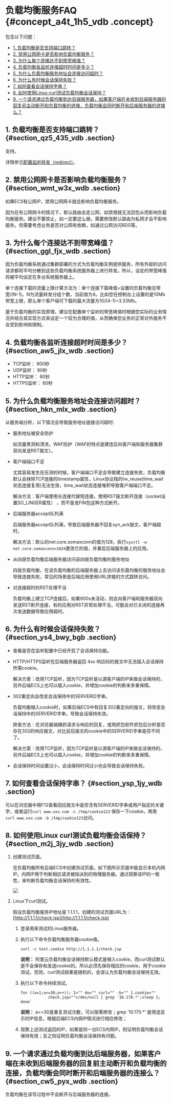 # 负载均衡服务FAQ {#concept_a4t_1h5_vdb .concept}

包含以下问题：

-   [1. 负载均衡是否支持端口跳转？](#section_qz5_435_vdb)
-   [2. 禁用公网网卡是否影响负载均衡服务？](#section_wmt_w3x_wdb)
-   [3. 为什么每个连接达不到带宽峰值？](#section_ggl_fjx_wdb)
-   [4. 负载均衡各监听连接超时时间是多少？](#section_aw5_jlx_wdb)
-   [5. 为什么负载均衡服务地址会连接访问超时？](#section_hkn_mlx_wdb)
-   [6. 为什么有时候会话保持失败？](#section_ys4_bwy_bgb)
-   [7. 如何查看会话保持字串？](#section_ysp_1jy_wdb)
-   [8. 如何使用Linux curl测试负载均衡会话保持？](#section_m2j_3jy_wdb)
-   [9. 一个请求通过负载均衡到达后端服务器，如果客户端在未收到后端服务器的回复前主动断开和负载均衡的连接，负载均衡会同时断开和后端服务器的连接么？](#section_cw5_pyx_wdb)

## 1. 负载均衡是否支持端口跳转？ {#section_qz5_435_vdb .section}

支持。

详情参见[配置监听转发（redirect）](../../../../intl.zh-CN/用户指南/监听/配置监听转发（redirect）.md#)。

## 2. 禁用公网网卡是否影响负载均衡服务？ {#section_wmt_w3x_wdb .section}

如果ECS有公网IP，禁用公网网卡就会影响负载均衡服务。

因为在有公网网卡的情况下，默认路由会走公网，如禁用就无法回包从而影响负载均衡服务。建议不要禁止，如一定要这么做，需要修改默认路由为私网才会不影响服务。但需要考虑业务是否对公网有依赖，如通过公网访问RDS等。

## 3. 为什么每个连接达不到带宽峰值？ {#section_ggl_fjx_wdb .section}

因为负载均衡系统通过集群部署的方式为负载均衡实例提供服务，所有外部的访问请求都将平均分散到这些负载均衡系统服务器上进行转发。所以，设定的带宽峰值将被平均设定在多台系统服务器上。

单个连接下载的流量上限计算方法为：单个连接下载峰值=设置的负载均衡总带宽/\(N-1\)。N为流量转发分组个数，当前值为4。比如您在控制台上设置的是10Mb带宽上限，那么单个客户端可下载的最大流量为10/\(4-1\)=3.33Mb。

基于负载均衡的实现原理，建议在配置单个监听的带宽峰值时根据您实际的业务情况并结合其实现方式来设定一个较为合理的值，从而确保您业务的正常对外服务不会受到影响和限制。

## 4. 负载均衡各监听连接超时时间是多少？ {#section_aw5_jlx_wdb .section}

-   TCP监听： 900秒
-   UDP监听： 90秒
-   HTTP监听： 60秒
-   HTTPS监听： 60秒

## 5. 为什么负载均衡服务地址会连接访问超时？ {#section_hkn_mlx_wdb .section}

从服务端分析，以下情况会导致服务地址链接访问超时:

-   服务地址被安全防护

    如流量黑洞和清洗，WAF防护（WAF的特点是建连后向客户端和服务器集群双向发送RST报文）。

-   客户端端口不足

    尤其容易发生在压测的时候，客户端端口不足会导致建立连接失败，负载均衡默认会抹除TCP连接的timestamp属性，Linux协议栈的tw\_reuse\(time\_wait状态连接复用\)无法生效，time\_wait状态连接堆积导致客户端端口不足。

    解决方法：客户端使用长连接代替短连接。使用RST报文断开连接（socket设置SO\_LINGER属性） ，而不是发FIN包这种方式断开。

-   后端服务器accept队列满

    后端服务器accept队列满，导致后端服务器不回复syn\_ack报文，客户端超时。

    解决方法：默认的net.core.somaxconn的值为128，执行`sysctl -w net.core.somaxconn=1024`更改它的值，并重启后端服务器上的应用。

-   从四层负载均衡后端服务器访问该四层负载均衡的服务地址

    四层负载均衡，在该负载均衡的后端服务器上去访问该负载均衡的服务地址会导致连接失败，常见的场景是后端应用使用URL拼接的方式跳转访问。

-   对连接超时的RST处理不当

    负载均衡上建立TCP连接后，如果900s未活动，则会向客户端和服务器双向发送RST断开连接，有的应用对RST异常处理不当，可能会对已关闭的连接再次发送数据导致应用超时。


## 6. 为什么有时候会话保持失败？ {#section_ys4_bwy_bgb .section}

-   查看是否在监听配置中已经开启了会话保持功能。
-   HTTP/HTTPS监听在后端服务器返回 4xx 响应码的报文中无法插入会话保持所需cookie。

    解决方案：改用TCP监听，因为TCP监听是以源客户端的IP来做会话保持的，另外后端ECS上也可以插入cookie，并增加cookie的判断来多重保障。

-   302重定向会改变会话保持中的SERVERID字串。

    负载均衡植入cookie时，如果后端ECS中有回复302重定向的报文，将改变会话保持中的SERVERID字串，导致会话保持失效。

    排查方法：在浏览器端捕抓请求与响应的回复，或用抓包软件抓包后分析是否存在302的响应报文，对比前后报文的cookie中的SERVERID字串是否不同了。

    解决方案：改用TCP监听，因为TCP监听是以源客户端的IP来做会话保持的，另外后端ECS上也可以插入cookie，并增加cookie的判断来多重保障。

-   会话保持时间设置过小，会话保持时间过小也会导致会话保持失败。

## 7. 如何查看会话保持字串？ {#section_ysp_1jy_wdb .section}

可以在浏览器中用F12查看回应报文中是否含有SERVERID字串或用户指定的关键字，或者运行`curl www.xxx.com -c /tmp/cookie123` 保存一下cookie，再用 `curl www.xxx.com -b /tmp/cookie123`访问。

## 8. 如何使用Linux curl测试负载均衡会话保持？ {#section_m2j_3jy_wdb .section}

1.  创建测试页面。

    在负载均衡所有后端ECS中创建测试页面，如下图所示页面中能显示本机内网IP。内网IP用于判断相应请求被指派到的物理服务器。通过观察该IP的一致性，来判断负载均衡会话保持的有效性。

    ![](http://static-aliyun-doc.oss-cn-hangzhou.aliyuncs.com/assets/img/4290/15610844383296_zh-CN.png)

2.  Linux下curl测试。

    假设负载均衡服务IP地址是 1.1.1.1，创建的测试页面URL为： [http://1.1.1.1/check.jsp](http://1.1.1.1/check.jsp)

    1.  登录用来测试的Linux服务器。
    2.  执行以下命令负载均衡服务器cookie值。

        ``` {#codeblock_rar_dv5_lxp}
        curl -c test.cookie http://1.1.1.1/check.jsp
        ```

        **说明：** 阿里云负载均衡会话保持默认模式是植入cookie，而curl测试默认是不会保存和发送cookie的。所以必须先保存相应的cookie，用于cookie测试。否则，curl测试结果是随机的，会误认为负载均衡会话保持无效。

    3.  执行以下命令持续测试。

        ``` {#codeblock_98b_hk1_zeb}
        for ((a=1;a<=30;a++)); 2="" do="" curl="" -b="" 1.cookie=""
                    check.jsp="">/dev/null | grep '10.170.*';sleep 1; done`
        ```

        **说明：** a<=30是重复测试次数，可以按需修改；grep ‘10.170.\*’ 是筛选显示的IP信息，根据后端ECS内网IP情况进行相应修改；

    4.  观察上述测试返回的IP，如果是同一台ECS内网IP，则证明负载均衡会话保持有效；反之则证明负载均衡会话保持有问题。

## 9. 一个请求通过负载均衡到达后端服务器，如果客户端在未收到后端服务器的回复前主动断开和负载均衡的连接，负载均衡会同时断开和后端服务器的连接么？ {#section_cw5_pyx_wdb .section}

负载均衡在读写过程中不会断开与后端服务器的连接。

